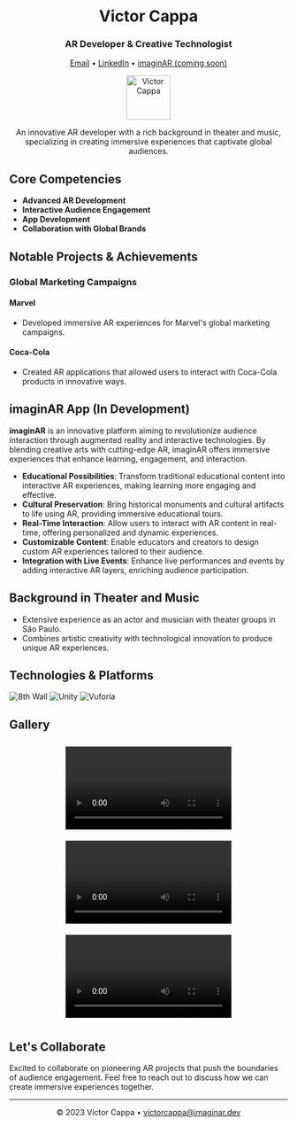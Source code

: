 <!-- Header Section -->
<h1 align="center">Victor Cappa</h1>
<h3 align="center">AR Developer & Creative Technologist</h3>
<p align="center">
  <a href="mailto:victorcappa@imaginar.dev">Email</a> •
  <a href="https://www.linkedin.com/in/victor-cappa-50839788/">LinkedIn</a> •
  <a href="https://imaginar.dev">imaginAR (coming soon)</a>
</p>

<p align="center">
  <img src="victor.png" alt="Victor Cappa" width="80" height="80">
</p>

<!-- Professional Summary -->
<p align="center">
  An innovative AR developer with a rich background in theater and music, specializing in creating immersive experiences that captivate global audiences.
</p>

<!-- Core Competencies Section -->
<h2>Core Competencies</h2>

- **Advanced AR Development**
- **Interactive Audience Engagement**
- **App Development**
- **Collaboration with Global Brands**

<!-- Notable Projects and Achievements Section -->
<h2>Notable Projects & Achievements</h2>

### Global Marketing Campaigns

#### Marvel

- Developed immersive AR experiences for Marvel's global marketing campaigns.

#### Coca-Cola

- Created AR applications that allowed users to interact with Coca-Cola products in innovative ways.

<!-- imaginAR Section -->
<h2>imaginAR App (In Development)</h2>

**imaginAR** is an innovative platform aiming to revolutionize audience interaction through augmented reality and interactive technologies. By blending creative arts with cutting-edge AR, imaginAR offers immersive experiences that enhance learning, engagement, and interaction.

- **Educational Possibilities**: Transform traditional educational content into interactive AR experiences, making learning more engaging and effective.
- **Cultural Preservation**: Bring historical monuments and cultural artifacts to life using AR, providing immersive educational tours.
- **Real-Time Interaction**: Allow users to interact with AR content in real-time, offering personalized and dynamic experiences.
- **Customizable Content**: Enable educators and creators to design custom AR experiences tailored to their audience.
- **Integration with Live Events**: Enhance live performances and events by adding interactive AR layers, enriching audience participation.

<!-- Background Section -->
<h2>Background in Theater and Music</h2>

- Extensive experience as an actor and musician with theater groups in São Paulo.
- Combines artistic creativity with technological innovation to produce unique AR experiences.

<!-- Technologies and Platforms Section -->
<h2>Technologies & Platforms</h2>

<p>
  <img src="https://img.shields.io/badge/AR-8th_Wall-blue" alt="8th Wall">
  <img src="https://img.shields.io/badge/Game%20Engine-Unity-red" alt="Unity">
  <img src="https://img.shields.io/badge/AR-Vuforia-green" alt="Vuforia">
</p>

<!-- Gallery Section -->
<h2>Gallery</h2>

<p align="center">
  <!-- Video 1 -->
  <video width="300" controls style="margin: 10px;">
    <source src="marvel.mp4" type="video/mp4">
    Your browser does not support the video tag.
  </video>
  <!-- Video 2 -->
  <video width="300" controls style="margin: 10px;">
    <source src="lego.mp4" type="video/mp4">
    Your browser does not support the video tag.
  </video>
  <!-- Video 3 -->
  <video width="300" controls style="margin: 10px;">
    <source src="random-tunes.mp4" type="video/mp4">
    Your browser does not support the video tag.
  </video>
</p>

<!-- Call to Action Section -->
<h2>Let's Collaborate</h2>

<p>
  Excited to collaborate on pioneering AR projects that push the boundaries of audience engagement. Feel free to reach out to discuss how we can create immersive experiences together.
</p>

<!-- Footer with Contact Information -->
<hr>
<p align="center">
  © 2023 Victor Cappa • <a href="mailto:victorcappa@imaginar.dev">victorcappa@imaginar.dev</a>
</p>
